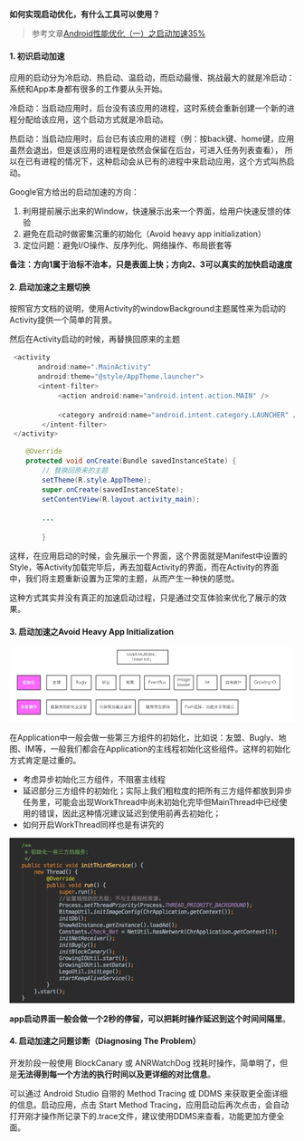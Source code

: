 **如何实现启动优化，有什么工具可以使用？**
>参考文章[Android性能优化（一）之启动加速35%](https://www.jianshu.com/p/f5514b1a826c)

#### 1. 初识启动加速
应用的启动分为冷启动、热启动、温启动，而启动最慢、挑战最大的就是冷启动：系统和App本身都有很多的工作要从头开始。

冷启动：当启动应用时，后台没有该应用的进程，这时系统会重新创建一个新的进程分配给该应用，这个启动方式就是冷启动。

热启动：当启动应用时，后台已有该应用的进程（例：按back键、home键，应用虽然会退出，但是该应用的进程是依然会保留在后台，可进入任务列表查看），
所以在已有进程的情况下，这种启动会从已有的进程中来启动应用，这个方式叫热启动。

Google官方给出的启动加速的方向：
1. 利用提前展示出来的Window，快速展示出来一个界面，给用户快速反馈的体验
2. 避免在启动时做密集沉重的初始化（Avoid heavy app initialization）
3. 定位问题：避免I/O操作、反序列化、网络操作、布局嵌套等

**备注：方向1属于治标不治本，只是表面上快；方向2、3可以真实的加快启动速度**

#### 2. 启动加速之主题切换
按照官方文档的说明，使用Activity的windowBackground主题属性来为启动的Activity提供一个简单的背景。

然后在Activity启动的时候，再替换回原来的主题
```java
 <activity
       android:name=".MainActivity"
       android:theme="@style/AppTheme.launcher">
       <intent-filter>
            <action android:name="android.intent.action.MAIN" />

            <category android:name="android.intent.category.LAUNCHER" />
        </intent-filter>
 </activity>
```

```java
    @Override
    protected void onCreate(Bundle savedInstanceState) {
        // 替换回原来的主题
        setTheme(R.style.AppTheme);
        super.onCreate(savedInstanceState);
        setContentView(R.layout.activity_main);

        ...

        }
```
这样，在应用启动的时候，会先展示一个界面，这个界面就是Manifest中设置的Style，等Activity加载完毕后，再去加载Activity的界面，而在Activity的界面中，我们将主题重新设置为正常的主题，从而产生一种快的感觉。

这种方式其实并没有真正的加速启动过程，只是通过交互体验来优化了展示的效果。

#### 3. 启动加速之Avoid Heavy App Initialization
![app-cold-start.webp](https://github.com/liuhuan2015/AndroidReview/blob/master/android%E9%9D%A2%E8%AF%95%E9%A2%98/images/app-cold-start.webp)

在Application中一般会做一些第三方组件的初始化，比如说：友盟、Bugly、地图、IM等，一般我们都会在Application的主线程初始化这些组件。这样的初始化方式肯定是过重的。
* 考虑异步初始化三方组件，不阻塞主线程
* 延迟部分三方组件的初始化；实际上我们粗粒度的把所有三方组件都放到异步任务里，可能会出现WorkThread中尚未初始化完毕但MainThread中已经使用的错误，因此这种情况建议延迟到使用前再去初始化；
* 如何开启WorkThread同样也是有讲究的

![init-third-service.webp](https://github.com/liuhuan2015/AndroidReview/blob/master/android%E9%9D%A2%E8%AF%95%E9%A2%98/images/init-third-service.webp)

**app启动界面一般会做一个2秒的停留，可以把耗时操作延迟到这个时间间隔里**。

#### 4. 启动加速之问题诊断（Diagnosing The Problem）

开发阶段一般使用 BlockCanary 或 ANRWatchDog 找耗时操作，简单明了，但是**无法得到每一个方法的执行时间以及更详细的对比信息**。

可以通过 Android Studio 自带的 Method Tracing 或 DDMS 来获取更全面详细的信息。启动应用，点击 Start Method Tracing，应用启动后再次点击，会自动打开刚才操作所记录下的.trace文件，建议使用DDMS来查看，功能更加方便全面。












